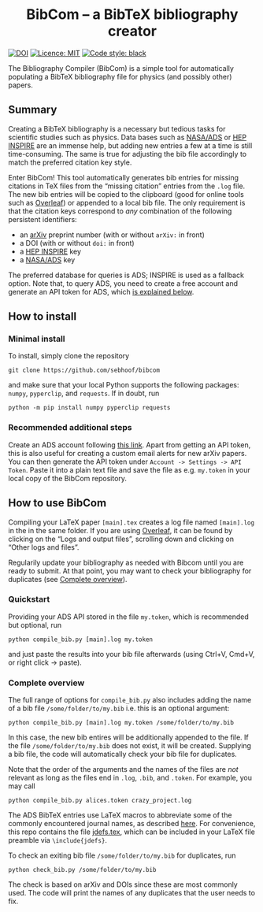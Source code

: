<h1 align="center">BibCom &ndash; a BibTeX bibliography creator</h1>

[![DOI](https://zenodo.org/badge/485510848.svg)](https://zenodo.org/badge/latestdoi/485510848) [![Licence: MIT](https://img.shields.io/badge/Licence-MIT-yellow.svg)](https://opensource.org/licenses/MIT) [![Code style: black](https://img.shields.io/badge/code%20style-black-000000.svg)](https://github.com/psf/black)

The Bibliography Compiler (BibCom) is a simple tool for automatically populating a BibTeX bibliography file for physics (and possibly other) papers.


## Summary

Creating a BibTeX bibliography is a necessary but tedious tasks for scientific studies such as physics.
Data bases such as [NASA/ADS](https://adsabs.harvard.edu) or [HEP INSPIRE](https://inspirehep.net/) are an immense help, but adding new entries a few at a time is still time-consuming.
The same is true for adjusting the bib file accordingly to match the preferred citation key style.

Enter BibCom! This tool automatically generates bib entries for missing citations in TeX files from the &ldquo;missing citation&rdquo; entries from the `.log` file.
The new bib entries will be copied to the clipboard (good for online tools such as [Overleaf](https://www.overleaf.com)) or appended to a local bib file.
The only requirement is that the citation keys correspond to _any_ combination of the following persistent identifiers:

- an [arXiv](https://arxiv.org/) preprint number (with or without `arXiv:` in front)
- a DOI (with or without `doi:` in front)
- a [HEP INSPIRE](https://inspirehep.net/) key
- a [NASA/ADS](https://ui.adsabs.harvard.edu/) key 

The preferred database for queries is ADS; INSPIRE is used as a fallback option.
Note that, to query ADS, you need to create a free account and generate an API token for ADS, which [is explained below](#recommend-additional-steps).

## How to install

### Minimal install

To install, simply clone the repository
```
git clone https://github.com/sebhoof/bibcom
```
and make sure that your local Python supports the following packages: `numpy`, `pyperclip`, and `requests`. If in doubt, run
```
python -m pip install numpy pyperclip requests
```

### Recommended additional steps

Create an ADS account following [this link](https://ui.adsabs.harvard.edu/user/account/register).
Apart from getting an API token, this is also useful for creating a custom email alerts for new arXiv papers.
You can then generate the API token under `Account -> Settings -> API Token`.
Paste it into a plain text file and save the file as e.g. `my.token` in your local copy of the BibCom repository.


## How to use BibCom

Compiling your LaTeX paper `[main].tex` creates a log file named `[main].log` in the in the same folder.
If you are using [Overleaf](https://www.overleaf.com), it can be found by clicking on the &ldquo;Logs and output files&rdquo;, scrolling down and clicking on &ldquo;Other logs and files&rdquo;.

Regularily update your bibliography as needed with Bibcom until you are ready to submit.
At that point, you may want to check your bibliography for duplicates (see [Complete overview](#complete-overview )).

### Quickstart

Providing your ADS API stored in the file `my.token`, which is recommended but optional, run
```
python compile_bib.py [main].log my.token
```
and just paste the results into your bib file afterwards (using Ctrl+V, Cmd+V, or right click -> paste).

### Complete overview 

The full range of options for `compile_bib.py` also includes adding the name of a bib file `/some/folder/to/my.bib` i.e. this is an optional argument:
```
python compile_bib.py [main].log my.token /some/folder/to/my.bib
```
In this case, the new bib entires will be additionally appended to the file.
If the file `/some/folder/to/my.bib` does not exist, it will be created.
Supplying a bib file, the code will automatically check your bib file for duplicates.

Note that the order of the arguments and the names of the files are _not_ relevant as long as the files end in `.log`, `.bib`, and `.token`. For example, you may call
```
python compile_bib.py alices.token crazy_project.log
```

The ADS BibTeX entries use LaTeX macros to abbreviate some of the commonly encountered journal names, as described [here](https://ui.adsabs.harvard.edu/help/actions/journal-macros).
For convenience, this repo contains the file [jdefs.tex](jdefs.tex), which can be included in your LaTeX file preamble via `\include{jdefs}`.

To check an exiting bib file `/some/folder/to/my.bib` for duplicates, run
```
python check_bib.py /some/folder/to/my.bib
```
The check is based on arXiv and DOIs since these are most commonly used.
The code will print the names of any duplicates that the user needs to fix.
